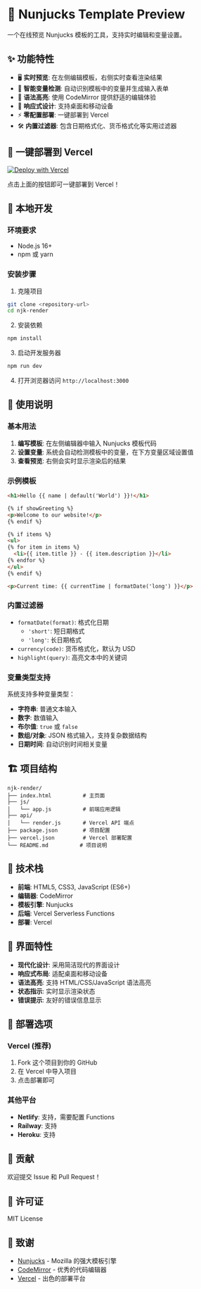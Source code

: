 # 🎨 Nunjucks Template Preview

一个在线预览 Nunjucks 模板的工具，支持实时编辑和变量设置。

## ✨ 功能特性

- 🖥️ **实时预览**: 在左侧编辑模板，右侧实时查看渲染结果
- 🔧 **智能变量检测**: 自动识别模板中的变量并生成输入表单
- 🎯 **语法高亮**: 使用 CodeMirror 提供舒适的编辑体验
- 📱 **响应式设计**: 支持桌面和移动设备
- ⚡ **零配置部署**: 一键部署到 Vercel
- 🛠️ **内置过滤器**: 包含日期格式化、货币格式化等实用过滤器

## 🚀 一键部署到 Vercel

[![Deploy with Vercel](https://vercel.com/button)](https://vercel.com/new/clone?repository-url=https%3A%2F%2Fgithub.com%2Fyour-username%2Fnjk-render)

点击上面的按钮即可一键部署到 Vercel！

## 🔧 本地开发

### 环境要求

- Node.js 16+
- npm 或 yarn

### 安装步骤

1. 克隆项目

```bash
git clone <repository-url>
cd njk-render
```

2. 安装依赖

```bash
npm install
```

3. 启动开发服务器

```bash
npm run dev
```

4. 打开浏览器访问 `http://localhost:3000`

## 📖 使用说明

### 基本用法

1. **编写模板**: 在左侧编辑器中输入 Nunjucks 模板代码
2. **设置变量**: 系统会自动检测模板中的变量，在下方变量区域设置值
3. **查看预览**: 右侧会实时显示渲染后的结果

### 示例模板

```html
<h1>Hello {{ name | default('World') }}!</h1>

{% if showGreeting %}
<p>Welcome to our website!</p>
{% endif %}

{% if items %}
<ul>
{% for item in items %}
  <li>{{ item.title }} - {{ item.description }}</li>
{% endfor %}
</ul>
{% endif %}

<p>Current time: {{ currentTime | formatDate('long') }}</p>
```

### 内置过滤器

- `formatDate(format)`: 格式化日期
  - `'short'`: 短日期格式
  - `'long'`: 长日期格式
- `currency(code)`: 货币格式化，默认为 USD
- `highlight(query)`: 高亮文本中的关键词

### 变量类型支持

系统支持多种变量类型：

- **字符串**: 普通文本输入
- **数字**: 数值输入
- **布尔值**: `true` 或 `false`
- **数组/对象**: JSON 格式输入，支持复杂数据结构
- **日期时间**: 自动识别时间相关变量

## 🏗️ 项目结构

```text
njk-render/
├── index.html          # 主页面
├── js/
│   └── app.js          # 前端应用逻辑
├── api/
│   └── render.js       # Vercel API 端点
├── package.json        # 项目配置
├── vercel.json         # Vercel 部署配置
└── README.md          # 项目说明
```

## 🔧 技术栈

- **前端**: HTML5, CSS3, JavaScript (ES6+)
- **编辑器**: CodeMirror
- **模板引擎**: Nunjucks
- **后端**: Vercel Serverless Functions
- **部署**: Vercel

## 🎨 界面特性

- **现代化设计**: 采用简洁现代的界面设计
- **响应式布局**: 适配桌面和移动设备
- **语法高亮**: 支持 HTML/CSS/JavaScript 语法高亮
- **状态指示**: 实时显示渲染状态
- **错误提示**: 友好的错误信息显示

## 🚀 部署选项

### Vercel (推荐)

1. Fork 这个项目到你的 GitHub
2. 在 Vercel 中导入项目
3. 点击部署即可

### 其他平台

- **Netlify**: 支持，需要配置 Functions
- **Railway**: 支持
- **Heroku**: 支持

## 🤝 贡献

欢迎提交 Issue 和 Pull Request！

## 📄 许可证

MIT License

## 🙏 致谢

- [Nunjucks](https://mozilla.github.io/nunjucks/) - Mozilla 的强大模板引擎
- [CodeMirror](https://codemirror.net/) - 优秀的代码编辑器
- [Vercel](https://vercel.com/) - 出色的部署平台
